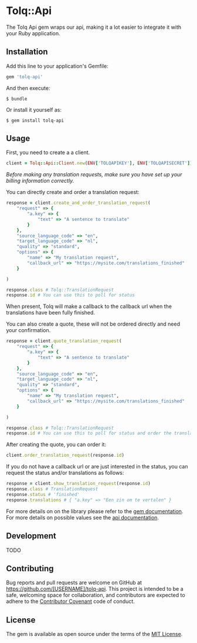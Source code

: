 # Tolq::Api

The Tolq Api gem wraps our api, making it a lot easier to integrate it with your Ruby application.

## Installation

Add this line to your application's Gemfile:

```ruby
gem 'tolq-api'
```

And then execute:

    $ bundle

Or install it yourself as:

    $ gem install tolq-api

## Usage

First, you need to create a a client.

```ruby
client = Tolq::Api::Client.new(ENV['TOLQAPIKEY'], ENV['TOLQAPISECRET'])
```

_Before making any translation requests, make sure you have set up your billing information
correctly._

You can directly create and order a translation request:

```ruby
response = client.create_and_order_translation_request(
    "request" => {
        "a.key" => {
            "text" => "A sentence to translate"
        }
    },
    "source_language_code" => "en",
    "target_language_code" => "nl",
    "quality" => "standard",
    "options" => {
        "name" => "My translation request",
        "callback_url" => "https://mysite.com/translations_finished"
    }

)

response.class # Tolq::TranslationRequest
response.id # You can use this to poll for status
```

When present, Tolq will make a callback to the callback url when the translations have been fully finished.

You can also create a quote, these will not be ordered directly and need your confirmation.

```ruby
response = client.quote_translation_request(
    "request" => {
        "a.key" => {
            "text" => "A sentence to translate"
        }
    },
    "source_language_code" => "en",
    "target_language_code" => "nl",
    "quality" => "standard",
    "options" => {
        "name" => "My translation request",
        "callback_url" => "https://mysite.com/translations_finished"
    }

)

response.class # Tolq::TranslationRequest
response.id # You can use this to poll for status and order the translations
```

After creating the quote, you can order it:

```ruby
client.order_translation_request(response.id)
```

If you do not have a callback url or are just interested in the status, you can request the status and/or translations as follows:

```ruby
response = client.show_translation_request(response.id)
response.class # TranslationRequest
response.status # 'finished'
response.translations # { "a.key" => "Een zin om te vertalen" }
```

For more details on on the library please refer to the [gem documentation](TODO). For more details on possible values see the [api documentation](https://docs.tolq.com).

## Development

TODO

## Contributing

Bug reports and pull requests are welcome on GitHub at https://github.com/[USERNAME]/tolq-api. This project is intended to be a safe, welcoming space for collaboration, and contributors are expected to adhere to the [Contributor Covenant](http://contributor-covenant.org) code of conduct.


## License

The gem is available as open source under the terms of the [MIT License](http://opensource.org/licenses/MIT).

